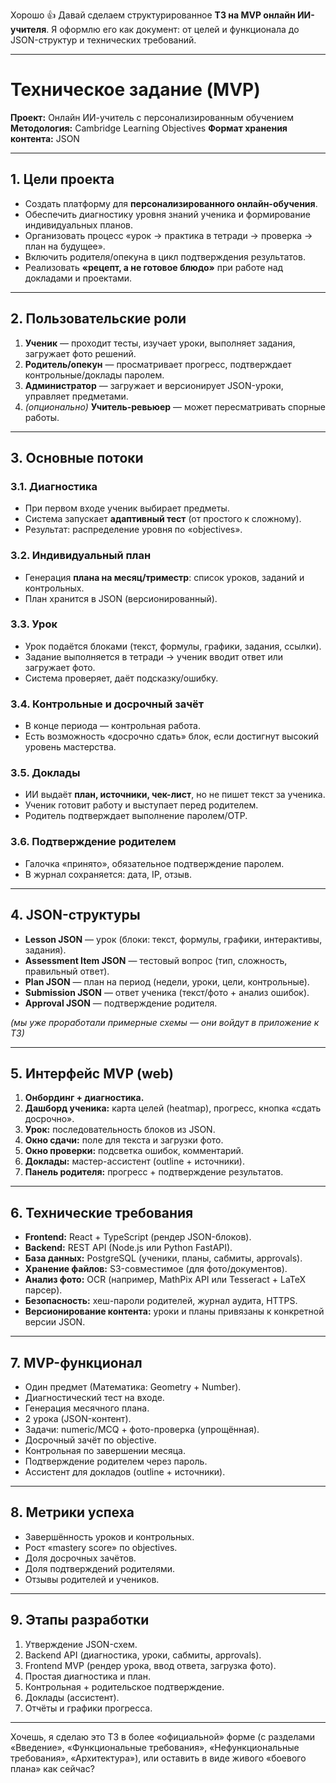 Хорошо 👍 Давай сделаем структурированное **ТЗ на MVP онлайн ИИ-учителя**. Я оформлю его как документ: от целей и функционала до JSON-структур и технических требований.

---

# Техническое задание (MVP)

**Проект:** Онлайн ИИ-учитель с персонализированным обучением
**Методология:** Cambridge Learning Objectives
**Формат хранения контента:** JSON

---

## 1. Цели проекта

* Создать платформу для **персонализированного онлайн-обучения**.
* Обеспечить диагностику уровня знаний ученика и формирование индивидуальных планов.
* Организовать процесс «урок → практика в тетради → проверка → план на будущее».
* Включить родителя/опекуна в цикл подтверждения результатов.
* Реализовать **«рецепт, а не готовое блюдо»** при работе над докладами и проектами.

---

## 2. Пользовательские роли

1. **Ученик** — проходит тесты, изучает уроки, выполняет задания, загружает фото решений.
2. **Родитель/опекун** — просматривает прогресс, подтверждает контрольные/доклады паролем.
3. **Администратор** — загружает и версионирует JSON-уроки, управляет предметами.
4. *(опционально)* **Учитель-ревьюер** — может пересматривать спорные работы.

---

## 3. Основные потоки

### 3.1. Диагностика

* При первом входе ученик выбирает предметы.
* Система запускает **адаптивный тест** (от простого к сложному).
* Результат: распределение уровня по «objectives».

### 3.2. Индивидуальный план

* Генерация **плана на месяц/триместр**: список уроков, заданий и контрольных.
* План хранится в JSON (версионированный).

### 3.3. Урок

* Урок подаётся блоками (текст, формулы, графики, задания, ссылки).
* Задание выполняется в тетради → ученик вводит ответ или загружает фото.
* Система проверяет, даёт подсказку/ошибку.

### 3.4. Контрольные и досрочный зачёт

* В конце периода — контрольная работа.
* Есть возможность «досрочно сдать» блок, если достигнут высокий уровень мастерства.

### 3.5. Доклады

* ИИ выдаёт **план, источники, чек-лист**, но не пишет текст за ученика.
* Ученик готовит работу и выступает перед родителем.
* Родитель подтверждает выполнение паролем/OTP.

### 3.6. Подтверждение родителем

* Галочка «принято», обязательное подтверждение паролем.
* В журнал сохраняется: дата, IP, отзыв.

---

## 4. JSON-структуры

* **Lesson JSON** — урок (блоки: текст, формулы, графики, интерактивы, задания).
* **Assessment Item JSON** — тестовый вопрос (тип, сложность, правильный ответ).
* **Plan JSON** — план на период (недели, уроки, цели, контрольные).
* **Submission JSON** — ответ ученика (текст/фото + анализ ошибок).
* **Approval JSON** — подтверждение родителя.

*(мы уже проработали примерные схемы — они войдут в приложение к ТЗ)*

---

## 5. Интерфейс MVP (web)

1. **Онбординг + диагностика.**
2. **Дашборд ученика:** карта целей (heatmap), прогресс, кнопка «сдать досрочно».
3. **Урок:** последовательность блоков из JSON.
4. **Окно сдачи:** поле для текста и загрузки фото.
5. **Окно проверки:** подсветка ошибок, комментарий.
6. **Доклады:** мастер-ассистент (outline + источники).
7. **Панель родителя:** прогресс + подтверждение результатов.

---

## 6. Технические требования

* **Frontend:** React + TypeScript (рендер JSON-блоков).
* **Backend:** REST API (Node.js или Python FastAPI).
* **База данных:** PostgreSQL (ученики, планы, сабмиты, approvals).
* **Хранение файлов:** S3-совместимое (для фото/документов).
* **Анализ фото:** OCR (например, MathPix API или Tesseract + LaTeX парсер).
* **Безопасность:** хеш-пароли родителей, журнал аудита, HTTPS.
* **Версионирование контента:** уроки и планы привязаны к конкретной версии JSON.

---

## 7. MVP-функционал

* Один предмет (Математика: Geometry + Number).
* Диагностический тест на входе.
* Генерация месячного плана.
* 2 урока (JSON-контент).
* Задачи: numeric/MCQ + фото-проверка (упрощённая).
* Досрочный зачёт по objective.
* Контрольная по завершении месяца.
* Подтверждение родителем через пароль.
* Ассистент для докладов (outline + источники).

---

## 8. Метрики успеха

* Завершённость уроков и контрольных.
* Рост «mastery score» по objectives.
* Доля досрочных зачётов.
* Доля подтверждений родителями.
* Отзывы родителей и учеников.

---

## 9. Этапы разработки

1. Утверждение JSON-схем.
2. Backend API (диагностика, уроки, сабмиты, approvals).
3. Frontend MVP (рендер урока, ввод ответа, загрузка фото).
4. Простая диагностика и план.
5. Контрольная + родительское подтверждение.
6. Доклады (ассистент).
7. Отчёты и графики прогресса.

---

Хочешь, я сделаю это ТЗ в более «официальной» форме (с разделами «Введение», «Функциональные требования», «Нефункциональные требования», «Архитектура»), или оставить в виде живого «боевого плана» как сейчас?
